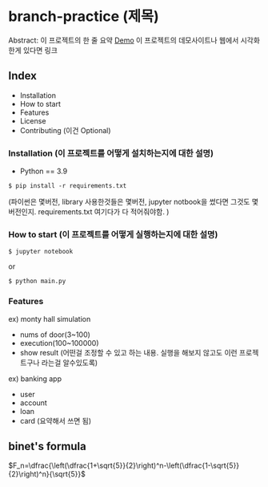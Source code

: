 # branch-practice (제목)

Abstract: 이 프로젝트의 한 줄 요약
[Demo](http://www.google.com) 이 프로젝트의 데모사이트나 웹에서 시각화 한게 있다면 링크

## Index

- Installation
- How to start
- Features
- License
- Contributing (이건 Optional)
	

### Installation (이 프로젝트를 어떻게 설치하는지에 대한 설명)

- Python == 3.9
```shell
$ pip install -r requirements.txt
```
(파이썬은 몇버전, library 사용한것들은 몇버전, jupyter notbook을 썼다면 그것도 몇버전인지. requirements.txt 여기다가 다 적어줘야함. )


### How to start (이 프로젝트를 어떻게 실행하는지에 대한 설명)

```shell
$ jupyter notebook
```

or

```shell
$ python main.py
```


### Features

ex) monty hall simulation
- nums of door(3~100)
- execution(100~100000)
- show result
(어떤걸 조정할 수 있고 하는 내용.  실행을 해보지 않고도 이런 프로젝트구나 라는걸 알수있도록)

ex) banking app
- user
- account
- loan
- card
(요약해서 쓰면 됨)


## binet's formula

$F_n=\dfrac{\left(\dfrac{1+\sqrt{5}}{2}\right)^n-\left(\dfrac{1-\sqrt{5}}{2}\right)^n}{\sqrt{5}}$


